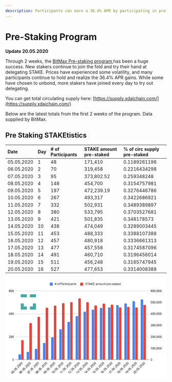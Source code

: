 ```yaml
---
description: Participants can earn a 36.4% APR by participating in pre-staking delegation
---
```


# Pre-Staking Program

**Update 20.05.2020**

Through 2 weeks, the [BitMax Pre-staking program ](https://btmx.com/#/staking/details/STAKE-S)has been a huge success. New stakers continue to join the fold and try their hand at delegating STAKE. Prices have experienced some volatility, and many participants continue to hold and realize the 36.4% APR gains. While some have chosen to unbond, more stakers have joined every day to try out delegating. 

You can get total circulating supply here: [https://supply.xdaichain.com/](https://supply.xdaichain.com/)

Below are the latest totals from the first 2 weeks of the program. Data supplied by BitMax.

## Pre Staking STAKEtistics

| Date | Day | \# of Participants | STAKE amount pre-staked | % of circ supply pre-staked |
| :--- | :--- | :--- | :--- | :--- |
| 05.05.2020 | 1 | 48 | 171,410 | 0.1189261196 |
| 06.05.2020 | 2 | 70 | 319,458 | 0.2216434298 |
| 07.05.2020 | 3 | 95 | 373,802.52 | 0.259348248 |
| 08.05.2020 | 4 | 148 | 454,700 | 0.3154757981 |
| 09.05.2020 | 5 | 197 | 472,239.19 | 0.3276446786 |
| 10.05.2020 | 6 | 267 | 493,317 | 0.3422686921 |
| 11.05.2020 | 7 | 332 | 502,931 | 0.3489389897 |
| 12.05.2020 | 8 | 380 | 533,795 | 0.3703527681 |
| 13.05.2020 | 9 | 421 | 501,835 | 0.348178573 |
| 14.05.2020 | 10 | 438 | 474,049 | 0.3289003445 |
| 15.05.2020 | 11 | 453 | 488,333 | 0.3388107388 |
| 16.05.2020 | 12 | 457 | 480,918 | 0.3336661313 |
| 17.05.2020 | 13 | 477 | 457,558 | 0.3174587096 |
| 18.05.2020 | 14 | 491 | 460,710 | 0.3196456014 |
| 19.05.2020 | 15 | 511 | 456,248 | 0.3165747945 |
| 20.05.2020 | 16 | 527 | 477,653 | 0.3314008388 |

![](../../../.gitbook/assets/chart-2-%20%281%29.png)



